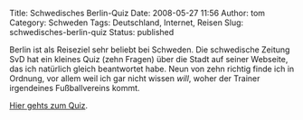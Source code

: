 Title: Schwedisches Berlin-Quiz
Date: 2008-05-27 11:56
Author: tom
Category: Schweden
Tags: Deutschland, Internet, Reisen
Slug: schwedisches-berlin-quiz
Status: published

Berlin ist als Reiseziel sehr beliebt bei Schweden. Die schwedische
Zeitung SvD hat ein kleines Quiz (zehn Fragen) über die Stadt auf seiner
Webseite, das ich natürlich gleich beantwortet habe. Neun von zehn
richtig finde ich in Ordnung, vor allem weil ich gar nicht wissen
*will*, woher der Trainer irgendeines Fußballvereins kommt.

[Hier gehts zum
Quiz](http://wwwc.svd.se/apps/quizen/qpage.aspx?sTid=82).

